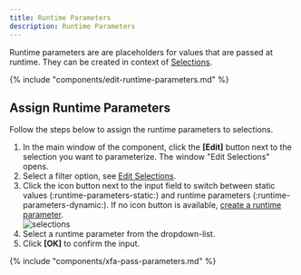 ```yaml
---
title: Runtime Parameters
description: Runtime Parameters
---
```


Runtime parameters are are placeholders for values that are passed at runtime.
They can be created in context of [Selections](selections.md).

{% include "components/edit-runtime-parameters.md" %}

## Assign Runtime Parameters
Follow the steps below to assign the runtime parameters to selections.

1. In the main window of the component, click the **[Edit]** button next to the selection you want to parameterize. 
The window "Edit Selections" opens.
2. Select a filter option, see [Edit Selections](selections.md/#edit-selections).
3. Click the icon button next to the input field to switch between static values (:runtime-parameters-static:) and runtime parameters (:runtime-parameters-dynamic:). 
If no icon button is available, [create a runtime parameter](#create-runtime-parameters).<br>
![selections](../../assets/images/documentation/components/odp-odata/selections.png) 
4. Select a runtime parameter from the dropdown-list.
5. Click **[OK]** to confirm the input.

{% include "components/xfa-pass-parameters.md" %}

